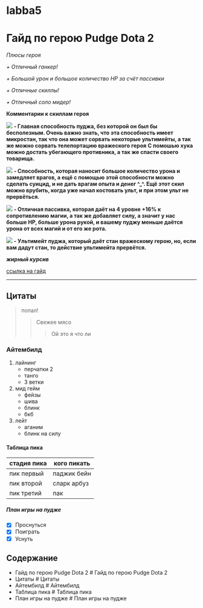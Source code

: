 # labba5
# Гайд по герою Pudge Dota 2

*Плюсы героя*

*+ Отличный ганкер!*

*+ Большой урон и большое количество HP за счёт пассивки*

*+ Отличные скиллы!*

*+ Отличный соло мидер!*
  
 **Комментарии к скиллам героя**

![](https://dota2.ru/img/heroes/pudge/ability1.jpg) **- Главная способность пуджа, без которой он был бы бесполезным. Очень важно знать, что эта способность имеет микростан, так что она может сорвать некоторые ультимейты, а так же можно сорвать телепортацию вражеского героя**
**С помошью хука можно достать убегающего противника, а так же спасти своего товарища.**

![](https://dota2.ru/img/heroes/pudge/ability2.jpg)
**- Способность, которая наносит большое количество урона и замедляет врагов, а ещё с помощью этой способности можно сделать суицид, и не дать врагам опыта и денег ^_^. Ещё этот скил можно врубить, когда уже начал костовать ульт, и при этом ульт не прервёться.**

![](https://dota2.ru/img/heroes/pudge/ability3.jpg)
**- Отличная пассивка, которая даёт на 4 уровне +16% к сопротивлению магии, а так же добавляет силу, а значит у нас больше HP, больше урона рукой, и вашему пуджу меньше даётся урона от всех магий и от его же рота.**

![](https://dota2.ru/img/heroes/pudge/ability4.jpg)
**- Ультимейт пуджа, который даёт стан вражескому герою, но, если вам дадут стан, то действие ультимейта прервётся.**

***жирный курсив***


[ссылка на гайд](https://dota2.ru/guides/34-gajjd-po-pudge/)

---
## Цитаты
> попал!
>> Свежее мясо
>>> Ой это я что ли

### Айтембилд
1. лайнинг
   - перчатки 2
   - танго
   - 3 ветки
3. мид гейм
   - фейзы
   - шива
   - блинк
   - бкб
5. лейт
   - аганим
   - блинк на силу

#### Таблица пика

| стадия пика | кого пикать |
| ----------- | ------------ |
| пик первый  | паджик бейн  |
| пик второй  | сларк арбуз  |
| пик третий  | пак          |

[^1]: **жирный**
##### План игры на пудже
- [X] Проснуться
- [x] Поиграть
- [X] Уснуть

## Содержание
- Гайд по герою Pudge Dota 2  # Гайд по герою Pudge Dota 2
- Цитаты # Цитаты
- Айтембилд # Айтембилд
- Таблица пика # Таблица пика
- План игры на пудже # План игры на пудже
